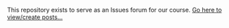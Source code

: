 This repository exists to serve as an Issues forum for our course. [Go here to view/create posts...](https://github.com/susanBuck/e15-spring21/issues)

